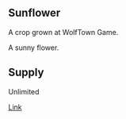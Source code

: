 ## Sunflower

A crop grown at WolfTown Game.

A sunny flower.

## Supply

Unlimited

[Link](https://docs.sunflower-land.com/crafting-guide)

